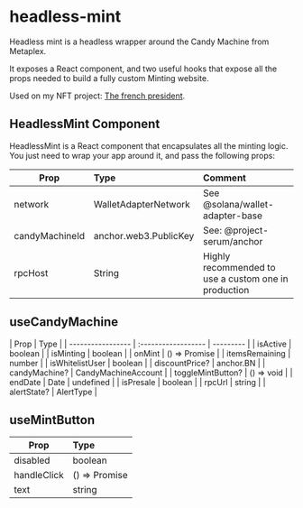 # headless-mint

Headless mint is a headless wrapper around the Candy Machine from Metaplex.

It exposes a React component, and two useful hooks that expose all the props needed to build a fully custom Minting website.

Used on my NFT project: [The french president](https://thefrenchpresident.com).

## HeadlessMint Component

HeadlessMint is a React component that encapsulates all the minting logic. You just need to wrap your app around it, and pass the following props:

| Prop           | Type                  | Comment                                              |
| -------------- | :-------------------- | :--------------------------------------------------- |
| network        | WalletAdapterNetwork  | See @solana/wallet-adapter-base                      |
| candyMachineId | anchor.web3.PublicKey | See: @project-serum/anchor                           |
| rpcHost        | String                | Highly recommended to use a custom one in production |

## useCandyMachine

| Prop              | Type                |
| ----------------- | :------------------ | --------- |
| isActive          | boolean             |
| isMinting         | boolean             |
| onMint            | () => Promise<void> |
| itemsRemaining    | number              |
| isWhitelistUser   | boolean             |
| discountPrice?    | anchor.BN           |
| candyMachine?     | CandyMachineAccount |
| toggleMintButton? | () => void          |
| endDate           | Date                | undefined |
| isPresale         | boolean             |
| rpcUrl            | string              |
| alertState?       | AlertType           |

## useMintButton

| Prop        | Type                |
| ----------- | :------------------ |
| disabled    | boolean             |
| handleClick | () => Promise<void> |
| text        | string              |
